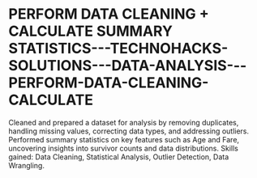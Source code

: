 # PERFORM DATA CLEANING + CALCULATE SUMMARY STATISTICS---TECHNOHACKS-SOLUTIONS---DATA-ANALYSIS---PERFORM-DATA-CLEANING-CALCULATE
Cleaned and prepared a dataset for analysis by removing duplicates, handling missing values, correcting data types, and addressing outliers. Performed summary statistics on key features such as Age and Fare, uncovering insights into survivor counts and data distributions. Skills gained: Data Cleaning, Statistical Analysis, Outlier Detection, Data Wrangling.

